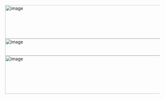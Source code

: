 <img width="1453" height="109" alt="image" src="https://github.com/user-attachments/assets/3ca35916-b4ff-45a8-acb8-0f7156c1463a" />


<img width="1463" height="55" alt="image" src="https://github.com/user-attachments/assets/b71ce3d6-31dd-4346-8eef-fe80cd924d6a" />
<img width="1416" height="124" alt="image" src="https://github.com/user-attachments/assets/986fc413-0717-492d-a956-ddbae820df31" />
